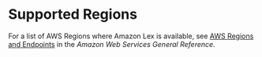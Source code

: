 # Supported Regions<a name="supported-regions"></a>

For a list of AWS Regions where Amazon Lex is available, see [AWS Regions and Endpoints](https://docs.aws.amazon.com/general/latest/gr/lex.html) in the *Amazon Web Services General Reference*\.